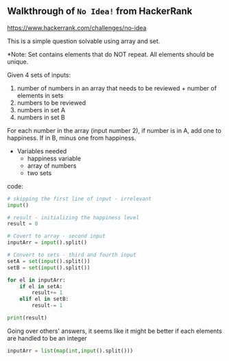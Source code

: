 ## Walkthrough of `No Idea!` from HackerRank
https://www.hackerrank.com/challenges/no-idea

This is a simple question solvable using array and set.

*Note: Set contains elements that do NOT repeat.  All elements should be unique.

Given 4 sets of inputs:
1. number of numbers in an array that needs to be reviewed + number of elements in sets
2. numbers to be reviewed
3. numbers in set A
4. numbers in set B

For each number in the array (input number 2), if number is in A, add one to happiness. If in B, minus one from happiness.

* Variables needed
    - happiness variable
    - array of numbers
    - two sets

code:
```Python
# skipping the first line of input - irrelevant
input()

# result - initializing the happiness level
result = 0

# Covert to array - second input
inputArr = input().split()

# Convert to sets - third and fourth input
setA = set(input().split())
setB = set(input().split())

for el in inputArr:
    if el in setA:
        result+= 1
    elif el in setB:
        result-= 1

print(result)
```

Going over others' answers, it seems like it might be better if each elements are handled to be an integer

```Python
inputArr = list(map(int,input().split()))
```